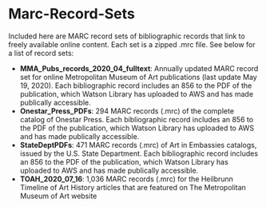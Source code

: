 # Marc-Record-Sets
Included here are MARC record sets of bibliographic records that link to freely available online content. Each set is a zipped .mrc file. See below for a list of record sets:

- **MMA_Pubs_records_2020_04_fulltext**: Annually updated MARC record set for online Metropolitan Museum of Art publications (last update May 19, 2020). Each bibliographic record includes an 856 to the PDF of the publication, which Watson Library has uploaded to AWS and has made publically accessible.
- **Onestar_Press_PDFs**: 294 MARC records (.mrc) of the complete catalog of Onestar Press. Each bibliographic record includes an 856 to the PDF of the publication, which Watson Library has uploaded to AWS and has made publically accessible.
- **StateDeptPDFs**: 471 MARC records (.mrc) of Art in Embassies catalogs, issued by the U.S. State Department. Each bibliographic record includes an 856 to the PDF of the publication, which Watson Library has uploaded to AWS and has made publically accessible.
- **TOAH_2020_07_16**: 1,036 MARC records (.mrc) for the Heilbrunn Timeline of Art History articles that are featured on The Metropolitan Museum of Art website
